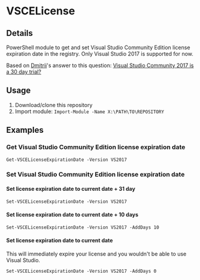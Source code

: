 # VSCELicense

## Details

PowerShell module to get and set Visual Studio Community Edition license expiration date in the registry. Only Visual Studio 2017 is supported for now.


Based on [Dmitrii](https://stackoverflow.com/users/10046552/dmitrii)'s answer to this question: [Visual Studio Community 2017 is a 30 day trial?](https://stackoverflow.com/questions/43390466/visual-studio-community-2017-is-a-30-day-trial/51570570#51570570)

## Usage

1. Download/clone this repository
2. Import module: `Import-Module -Name X:\PATH\TO\REPOSITORY`

## Examples

### Get Visual Studio Community Edition license expiration date

```posh
Get-VSCELicenseExpirationDate -Version VS2017
```

### Set Visual Studio Community Edition license expiration date

#### Set license expiration date to current date + 31 day

```posh
Set-VSCELicenseExpirationDate -Version VS2017
```

#### Set license expiration date to current date + 10 days

```posh
Set-VSCELicenseExpirationDate -Version VS2017 -AddDays 10
```

#### Set license expiration date to current date

This will immediately expire your license and you wouldn't be able to use Visual Studio.

```posh
Set-VSCELicenseExpirationDate -Version VS2017 -AddDays 0
```